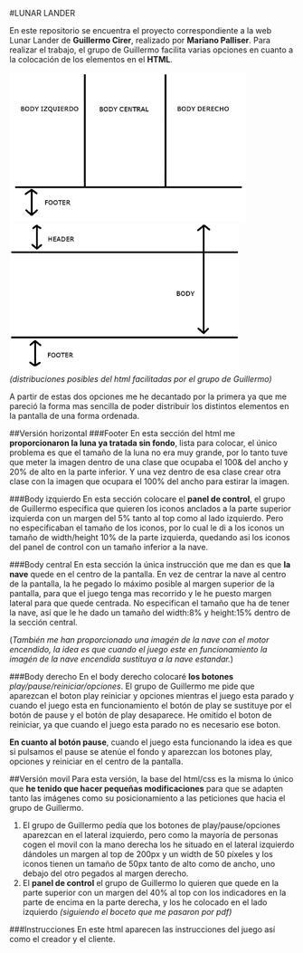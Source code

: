 #LUNAR LANDER


En este repositorio se encuentra el proyecto correspondiente a la web Lunar Lander de __Guillermo Cirer__, realizado por __Mariano Palliser__.
Para realizar el trabajo, el grupo de Guillermo facilita varias opciones en cuanto a la colocación de los elementos en el __HTML__.

![alt tag](https://github.com/mpalliser/LLM-Class/blob/Lunar-Lander/LunarLander/img/imgmd/fondo1.png)
![alt tag](https://github.com/mpalliser/LLM-Class/blob/Lunar-Lander/LunarLander/img/imgmd/fondo2.png)
_(distribuciones posibles del html facilitadas por el grupo de Guillermo)_

A partir de estas dos opciones me he decantado por la primera ya que me pareció la forma mas sencilla de poder distribuir los distintos elementos en la pantalla de una forma ordenada.

##Versión horizontal
###Footer
En esta sección del html me __proporcionaron la luna ya tratada sin fondo__, lista para colocar, el único problema es que el tamaño de la luna no era muy grande, por lo tanto tuve que meter la imagen dentro de una clase que ocupaba el 100& del ancho y 20% de alto en la parte inferior. Y una vez dentro de esa clase crear otra clase con la imagen que ocupara el 100% del ancho para estirar la imagen.

###Body izquierdo
En esta sección colocare el __panel de control__, el grupo de Guillermo especifica que quieren los iconos anclados a la parte superior izquierda con un margen del 5% tanto al top como al lado izquierdo. Pero no especificaban el tamaño de los iconos, por lo cual le di a los iconos un tamaño de width/height 10% de la parte izquierda, quedando asi los iconos del panel de control con un tamaño inferior a la nave.

###Body central
En esta sección la única instrucción que me dan es que __la nave__ quede en el centro de la pantalla. En vez de centrar la nave al centro de la pantalla, la he pegado lo máximo posible al margen superior de la pantalla, para que el juego tenga mas recorrido y le he puesto margen lateral para que quede centrada. No especifican el tamaño que ha de tener la nave, así que le he dado un tamaño del width:8% y height:15% dentro de la sección central.

(_También me han proporcionado una imagén de la nave con el motor encendido, la idea es que cuando el juego este en funcionamiento la imagén de la nave encendida sustituya a la nave estandar._)

###Body derecho
En el body derecho colocaré __los botones__ _play/pause/reiniciar/opciones_. El grupo de Guillermo me pide que aparezcan el boton play reiniciar y opciones mientras el juego esta parado y cuando el juego esta en funcionamiento el botón de play se sustituye por el botón de pause y el botón de play desaparece.
He omitido el boton de reiniciar, ya que cuando el juego esta parado no es necesario ese boton.

__En cuanto al botón pause__, cuando el juego esta funcionando la idea es que si pulsamos el pause se atenúe el fondo y aparezcan los botones play, opciones y reiniciar en el centro de la pantalla.



##Versión movil
Para esta versión, la base del html/css es la misma lo único que __he tenido que hacer pequeñas modificaciones__ para que se adapten tanto las imágenes como su posicionamiento a las peticiones que hacia el grupo de Guillermo.

1.  El grupo de Guillermo pedía que los botones de play/pause/opciones aparezcan en el lateral izquierdo, pero como la mayoría de personas cogen el movil con la mano derecha los he situado en el lateral izquierdo dándoles un margen al top de 200px y un width de 50 píxeles y los iconos tienen un tamaño de 50px tanto de alto como de ancho, uno debajo del otro pegados al margen derecho.
2. El __panel de control__ el grupo de Guillermo lo quieren que quede en la parte superior con un margen del 40% al top con los indicadores en la parte de encima en la parte derecha, y los he colocado en el lado izquierdo _(siguiendo el boceto que me pasaron por pdf)_

###Instrucciones
En este html aparecen las instrucciones del juego así como el creador y el cliente.
